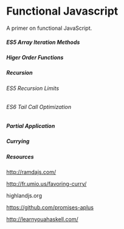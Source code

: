 Functional Javascript
=====================

A primer on functional JavaScript.

##### ES5 Array Iteration Methods

##### Higer Order Functions

##### Recursion

###### ES5 Recursion Limits

###### ES6 Tail Call Optimization

##### Partial Application

##### Currying


##### Resources

http://ramdajs.com/

http://fr.umio.us/favoring-curry/

highlandjs.org

https://github.com/promises-aplus

http://learnyouahaskell.com/
